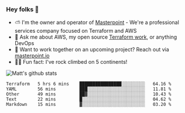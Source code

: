 

### Hey folks 👋

- ⛅️ I'm the owner and operator of [Masterpoint](https://masterpoint.io) - We're a professional services company focused on Terraform and AWS
- 💬 Ask me about AWS, my open source [Terraform work](https://github.com/masterpointio?q=terraform&type=&language=hcl), or anything DevOps
- 🔨 Want to work together on an upcoming project? Reach out via [masterpoint.io](https://masterpoint.io)
- 🧗‍♂️ Fun fact: I've rock climbed on 5 continents! 


![Matt's github stats](https://github-readme-stats.vercel.app/api?username=Gowiem&count_private=true&theme=cobalt&show_icons=true)

<!--START_SECTION:waka-->
```text
Terraform   5 hrs 6 mins    ████████████████░░░░░░░░░   64.16 % 
YAML        56 mins         ███░░░░░░░░░░░░░░░░░░░░░░   11.81 % 
Other       49 mins         ██▓░░░░░░░░░░░░░░░░░░░░░░   10.43 % 
Text        22 mins         █░░░░░░░░░░░░░░░░░░░░░░░░   04.62 % 
Markdown    15 mins         ▓░░░░░░░░░░░░░░░░░░░░░░░░   03.20 % 
```
<!--END_SECTION:waka-->
